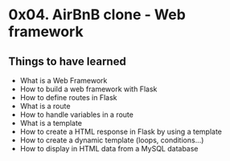 <h1>0x04. AirBnB clone - Web framework</h1>
<h2>Things to have learned</h2>
<ul>
<li>What is a Web Framework</li>
<li>How to build a web framework with Flask</li>
<li>How to define routes in Flask</li>
<li>What is a route</li>
<li>How to handle variables in a route</li>
<li>What is a template</li>
<li>How to create a HTML response in Flask by using a template</li>
<li>How to create a dynamic template (loops, conditions...)</li>
<li>How to display in HTML data from a MySQL database</li>
</ul>
